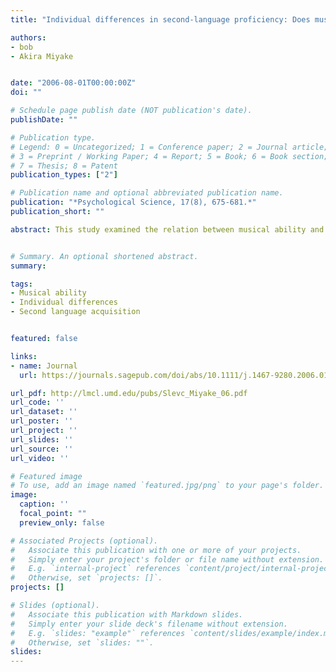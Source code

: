 ```yaml
---
title: "Individual differences in second-language proficiency: Does musical ability matter?"

authors:
- bob
- Akira Miyake


date: "2006-08-01T00:00:00Z"
doi: ""

# Schedule page publish date (NOT publication's date).
publishDate: ""

# Publication type.
# Legend: 0 = Uncategorized; 1 = Conference paper; 2 = Journal article;
# 3 = Preprint / Working Paper; 4 = Report; 5 = Book; 6 = Book section;
# 7 = Thesis; 8 = Patent
publication_types: ["2"]

# Publication name and optional abbreviated publication name.
publication: "*Psychological Science, 17(8), 675-681.*"
publication_short: ""

abstract: This study examined the relation between musical ability and second-language (L2) proficiency in adult learners. L2 ability was assessed in four domains<b>:</b> receptive phonology, productive phonology, syntax, and lexical knowledge. Also assessed were various other factors that might explain individual differences in L2 ability, including age of L2 immersion, patterns of language use and exposure, and phonological short-term memory. Hierarchical regression analyses were conducted to determine if musical ability explained any unique variance in each domain of L2 ability after controlling for other relevant factors. Musical ability predicted L2 phonological ability (both receptive and productive) even when controlling for other factors, but did not explain unique variance in L2 syntax or lexical knowledge. These results suggest that musical skills may facilitate the acquisition of L2 sound structure and add to a growing body of evidence linking language and music.


# Summary. An optional shortened abstract.
summary:

tags:
- Musical ability
- Individual differences
- Second language acquisition


featured: false

links:
- name: Journal
  url: https://journals.sagepub.com/doi/abs/10.1111/j.1467-9280.2006.01765.x

url_pdf: http://lmcl.umd.edu/pubs/Slevc_Miyake_06.pdf
url_code: ''
url_dataset: ''
url_poster: ''
url_project: ''
url_slides: ''
url_source: ''
url_video: ''

# Featured image
# To use, add an image named `featured.jpg/png` to your page's folder. 
image:
  caption: ''
  focal_point: ""
  preview_only: false

# Associated Projects (optional).
#   Associate this publication with one or more of your projects.
#   Simply enter your project's folder or file name without extension.
#   E.g. `internal-project` references `content/project/internal-project/index.md`.
#   Otherwise, set `projects: []`.
projects: []

# Slides (optional).
#   Associate this publication with Markdown slides.
#   Simply enter your slide deck's filename without extension.
#   E.g. `slides: "example"` references `content/slides/example/index.md`.
#   Otherwise, set `slides: ""`.
slides:
---
```


